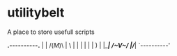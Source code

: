 # utilitybelt

A place to store usefull scripts

   ________________.----------.________________
  |                | /(_M_)\  |            \   |
  |                | |      | |             )  |
  |________________| \/~V~\/  |____________/___|
                   `----------'



 
                   
